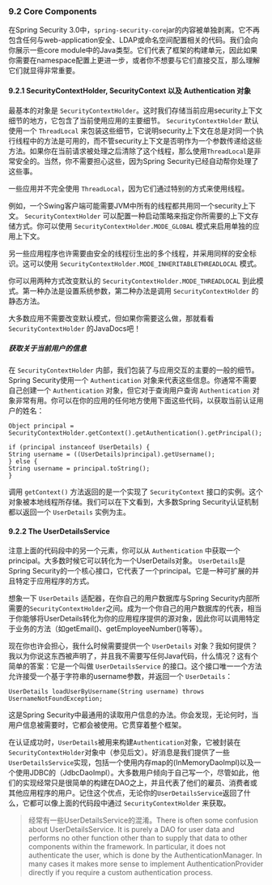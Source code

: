 ### 9.2 Core Components

在Spring Security 3.0中，`spring-security-core`jar的内容被单独剥离。它不再包含任何与web-application安全、LDAP或命名空间配置相关的代码。我们会向你展示一些core module中的Java类型。它们代表了框架的构建单元，因此如果你需要在namespace配置上更进一步，或者你不想要与它们直接交互，那么理解它们就显得非常重要。

#### 9.2.1 SecurityContextHolder, SecurityContext 以及 Authentication 对象

最基本的对象是 `SecurityContextHolder`。这时我们存储当前应用security上下文细节的地方，它包含了当前使用应用的主要细节。 `SecurityContextHolder` 默认使用一个 `ThreadLocal` 来包装这些细节，它说明security上下文在总是对同一个执行线程中的方法是可用的，而不管security上下文是否明作为一个参数传递给这些方法。如果你在当前请求被处理之后清除了这个线程，那么使用`ThreadLocal`是非常安全的。当然，你不需要担心这些，因为Spring Security已经自动帮你处理了这些事。

一些应用并不完全使用 `ThreadLocal`，因为它们通过特别的方式来使用线程。

例如，一个Swing客户端可能需要JVM中所有的线程都共用同一个security上下文。 `SecurityContextHolder` 可以配置一种启动策略来指定你所需要的上下文存储方式。你可以使用 `SecurityContextHolder.MODE_GLOBAL` 模式来启用单独的应用上下文。

另一些应用程序也许需要由安全的线程衍生出的多个线程，并采用同样的安全标识。这可以使用 `SecurityContextHolder.MODE_INHERITABLETHREADLOCAL` 模式。

你可以用两种方式改变默认的 `SecurityContextHolder.MODE_THREADLOCAL` 到此模式。第一种办法是设置系统参数，第二种办法是调用 `SecurityContextHolder` 的静态方法。

大多数应用不需要改变默认模式，但如果你需要这么做，那就看看 `SecurityContextHolder` 的JavaDocs吧！

##### 获取关于当前用户的信息

在 `SecurityContextHolder` 内部，我们包装了与应用交互的主要的一般的细节。Spring Security使用一个 `Authentication` 对象来代表这些信息。你通常不需要自己创建一个 `Authentication` 对象，但它对于查询用户查询 `Authentication` 对象非常有用。你可以在你的应用的任何地方使用下面这些代码，以获取当前认证用户的姓名：

	Object principal = SecurityContextHolder.getContext().getAuthentication().getPrincipal();
	
	if (principal instanceof UserDetails) {
	String username = ((UserDetails)principal).getUsername();
	} else {
	String username = principal.toString();
	}

调用 `getContext()` 方法返回的是一个实现了 `SecurityContext` 接口的实例。这个对象被本地线程所存储。我们可以在下文看到，大多数Spring Security认证机制都以返回一个 `UserDetails` 实例为主。

#### 9.2.2 The UserDetailsService

注意上面的代码段中的另一个元素，你可以从 `Authentication` 中获取一个principal。大多数时候它可以转化为一个UserDetails对象。 `UserDetails`是Spring Security的一个核心接口，它代表了一个principal。它是一种可扩展的并且特定于应用程序的方式。

想象一下 `UserDetails` 适配器，在你自己的用户数据库与Spring Security内部所需要的`SecurityContextHolder`之间。成为一个你自己的用户数据库的代表，相当于你能够将UserDetails转化为你的应用程序提供的源对象，因此你可以调用特定于业务的方法（如getEmail()、getEmployeeNumber()等等）。

现在你也许会担心，我什么时候需要提供一个 `UserDetails` 对象？我如何提供？我以为你说这东西被声明了，并且我不需要写任何Java代码，什么情况？这有个简单的答案：它是一个叫做 `UserDetailsService` 的接口。这个接口唯一一个方法允许接受一个基于字符串的username参数，并返回一个 `UserDetails`：

	UserDetails loadUserByUsername(String username) throws UsernameNotFoundException;

这是Spring Security中最通用的读取用户信息的办法。你会发现，无论何时，当用户信息被需要时，它都会被使用。它贯穿着整个框架。

在认证成功时，`UserDetails`被用来构建`Authentication`对象，它被封装在`SecurityContextHolder`对象中（参见后文）。好消息是我们提供了一些`UserDetailsService`实现，包括一个使用内存map的(InMemoryDaoImpl)以及一个使用JDBC的（JdbcDaoImpl）。大多数用户倾向于自己写一个，尽管如此，他们的实现经常只是很简单的构建在DAO之上，并且代表了他们的雇员、消费者或其他应用程序的用户。记住这个优点，无论你的`UserDetailsService`返回了什么，它都可以像上面的代码段中通过 `SecurityContextHolder` 来获取。

> 经常有一些UserDetailsService的混淆。There is often some confusion about UserDetailsService. It is purely a DAO for user data and performs no other function other than to supply that data to other components within the framework. In particular, it does not authenticate the user, which is done by the AuthenticationManager. In many cases it makes more sense to implement AuthenticationProvider directly if you require a custom authentication process.